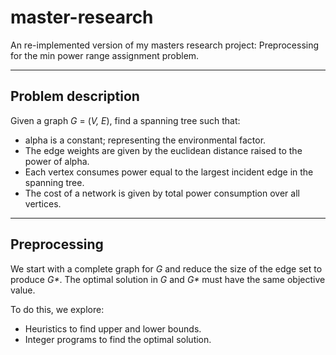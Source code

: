 # master-research
An re-implemented version of my masters research project: Preprocessing for the min power range assignment problem.

---
## Problem description
Given a graph _G_ = (_V, E_), find a spanning tree such that:

* alpha is a constant; representing the environmental factor.
* The edge weights are given by the euclidean distance raised to the power of alpha.
* Each vertex consumes power equal to the largest incident edge in the spanning tree.
* The cost of a network is given by total power consumption over all vertices.

---
## Preprocessing
We start with a complete graph for _G_ and reduce the size of the edge set to produce _G*_. The optimal solution in _G_ and _G*_ must have the same objective value.

To do this, we explore:

* Heuristics to find upper and lower bounds. 
* Integer programs to find the optimal solution.

